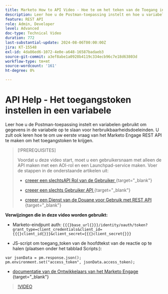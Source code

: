 ```yaml
---
title: Marketo How to API Video - Hoe te om het teken van de Toegang in een variabele te plaatsen
description: Leer hoe u de Postman-toepassing instelt en hoe u variabelen kunt gebruiken om gegevens in de variabele op te slaan voor herbruikbaarheidsdoeleinden.
feature: REST API
role: Admin, Developer
level: Advanced
doc-type: Technical Video
duration: 772
last-substantial-update: 2024-08-06T00:00:00Z
jira: KT-15548
exl-id: 4da86ed6-1072-4e0e-a648-16587badaeb3
source-git-commit: a3ef8abe1a0928b4119c334ecb96c7e18d63803d
workflow-type: tm+mt
source-wordcount: '161'
ht-degree: 0%

---
```


# API Help - Het toegangstoken instellen in een variabele

Leer hoe u de Postman-toepassing instelt en variabelen gebruikt om gegevens in de variabele op te slaan voor herbruikbaarheidsdoeleinden. U zult ook leren hoe te om uw eerste vraag van het Marketo Engage REST API te maken om het toegangstoken te krijgen.

>[!PREREQUISITES]
>
>Voordat u deze video start, moet u een gebruikersnaam met alleen de API maken met een AOI-rol en een Launchpad-service maken. Voer de stappen in de onderstaande artikelen uit:
>
>* [ creeer een slechtsAPI Rol van de Gebruiker ](https://experienceleague.adobe.com/en/docs/marketo/using/product-docs/administration/users-and-roles/create-an-api-only-user-role) {target="_blank"}
>
>* [ creeer een slechts Gebruiker API ](https://experienceleague.adobe.com/en/docs/marketo/using/product-docs/administration/users-and-roles/create-an-api-only-user) {target="_blank"}
>
>* [ creeer een Dienst van de Douane voor Gebruik met REST API ](https://experienceleague.adobe.com/en/docs/marketo/using/product-docs/administration/additional-integrations/create-a-custom-service-for-use-with-rest-api) {target="_blank"}

**Verwijzingen die in deze video worden gebruikt:**

* Marketo-eindpunt auth: `{{{}base_url{}}}/identity/oauth/token?grant_type=client_credentials&client_id={{{}client_id{}}}&client_secret={{{}client_secret{}}}`

* JS-script om toegang_token van de hoofdtekst van de reactie op te halen (plaatsen onder het tabblad Scripts:):

```
var jsonData = pm.response.json();
pm.environment.set("access_token", jsonData.access_token);
```

* [ documentatie van de Ontwikkelaars van het Marketo Engage ](https://experienceleague.adobe.com/en/docs/marketo-developer/marketo/rest/authentication) {target="_blank"}

>[!VIDEO](https://video.tv.adobe.com/v/3429275/?learn=on)
